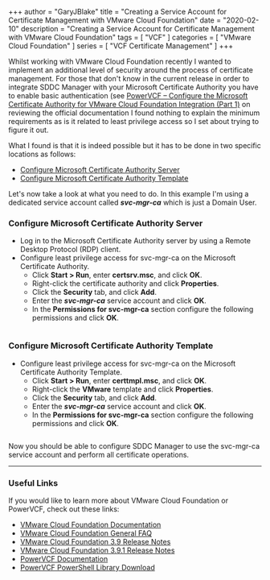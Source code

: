+++
author = "GaryJBlake"
title = "Creating a Service Account for Certificate Management with VMware Cloud Foundation"
date = "2020-02-10"
description = "Creating a Service Account for Certificate Management with VMware Cloud Foundation"
tags = [
    "VCF"
]
categories = [
    "VMware Cloud Foundation"
]
series = [
    "VCF Certificate Management"
]
+++

Whilst working with VMware Cloud Foundation recently I wanted to implement an additional level of security around the process of certificate management. For those that don't know in the current release in order to integrate SDDC Manager with your Microsoft Certificate Authority you have to enable basic authentication (see [PowerVCF – Configure the Microsoft Certificate Authority for VMware Cloud Foundation Integration (Part 1)](powervcf-certificates-01.md) on reviewing the official documentation I found nothing to explain the minimum requirements as is it related to least privilege access so I set about trying to figure it out. 

What I found is that it is indeed possible but it has to be done in two specific locations as follows:

- [Configure Microsoft Certificate Authority Server](#configure-microsoft-certificate-authority-server)
- [Configure Microsoft Certificate Authority Template](#configure-microsoft-certificate-authority-template)

Let's now take a look at what you need to do. In this example I'm using a dedicated service account called ***svc-mgr-ca*** which is just a Domain User.

### Configure Microsoft Certificate Authority Server

<ul><li>Log in to the Microsoft Certificate Authority server by using a Remote Desktop Protocol (RDP) client.</li><li>Configure least privilege access for svc-mgr-ca on the Microsoft Certificate Authority.<ul><li>Click <strong>Start &gt; Run</strong>, enter <strong>certsrv.msc</strong>, and click <strong>OK</strong>.</li><li>Right-click the certificate authority and click <strong>Properties</strong>.</li><li>Click the <strong>Security</strong> tab, and click <strong>Add</strong>.</li><li>Enter the <em><strong>svc-mgr-ca</strong></em> service account and click <strong>OK</strong>.</li><li>In the <strong>Permissions for svc-mgr-ca</strong> section configure the following permissions and click <strong>OK</strong>.</li></ul></li></ul>
<!-- /wp:list -->

<!-- wp:image {"align":"center","id":304,"sizeSlug":"large"} -->
<figure class="wp-block-image aligncenter size-large"><img src="https://mycloudyworldcom.files.wordpress.com/2020/02/image-11.png?w=403" alt="" class="wp-image-304"/></figure>
<!-- /wp:image -->

### Configure Microsoft Certificate Authority Template

<!-- wp:list -->
<ul><li>Configure least privilege access for svc-mgr-ca on the Microsoft Certificate Authority Template.<ul><li>Click <strong>Start &gt; Run</strong>, enter <strong>certtmpl.msc</strong>, and click <strong>OK</strong>.</li><li>Right-click the <strong>VMware</strong> template and click <strong>Properties</strong>.</li><li>Click the <strong>Security</strong> tab, and click <strong>Add</strong>.</li><li>Enter the <strong><em>svc-mgr-ca</em></strong> service account and click <strong>OK</strong>.</li><li>In the <strong>Permissions for svc-mgr-ca</strong> section configure the following permissions and click <strong>OK</strong>.</li></ul></li></ul>
<!-- /wp:list -->

<!-- wp:image {"align":"center","id":302,"sizeSlug":"large"} -->
<figure class="wp-block-image aligncenter size-large"><img src="https://mycloudyworldcom.files.wordpress.com/2020/02/image-9.png?w=400" alt="" class="wp-image-302"/></figure>
<!-- /wp:image -->

Now you should be able to configure SDDC Manager to use the svc-mgr-ca service account and perform all certificate operations.

- - -
### Useful Links

If you would like to learn more about VMware Cloud Foundation or PowerVCF, check out these links:

* [VMware Cloud Foundation Documentation](https://docs.vmware.com/en/VMware-Cloud-Foundation/)
* [VMware Cloud Foundation General FAQ](https://www.vmware.com/content/dam/digitalmarketing/vmware/en/pdf/datasheet/products/vmware-cloud-foundation-faq.pdf)
* [VMware Cloud Foundation 3.9 Release Notes](https://docs.vmware.com/en/VMware-Cloud-Foundation/3.9/rn/VMware-Cloud-Foundation-39-Release-Notes.html)
* [VMware Cloud Foundation 3.9.1 Release Notes](https://docs.vmware.com/en/VMware-Cloud-Foundation/3.9.1/rn/VMware-Cloud-Foundation-391-Release-Notes.html)
* [PowerVCF Documentation](https://powervcf.readthedocs.io/en/latest/)
* [PowerVCF PowerShell Library Download](https://www.powershellgallery.com/packages/PowerVCF)